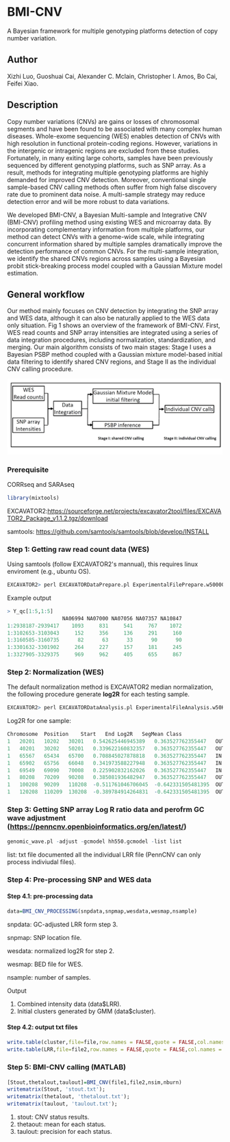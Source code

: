 # BMI-CNV
A Bayesian framework for multiple genotyping platforms detection of copy number variation.
## Author
Xizhi Luo, Guoshuai Cai, Alexander C. Mclain, Christopher I. Amos, Bo Cai, Feifei Xiao.
## Description
Copy number variations (CNVs) are gains or losses of chromosomal segments and have been found to be associated with many complex human diseases. Whole-exome sequencing (WES) enables detection of CNVs with high resolution in functional protein-coding regions. However, variations in the intergenic or intragenic regions are excluded from these studies. Fortunately, in many exiting large cohorts, samples have been previously sequenced by different genotyping platforms, such as SNP array. As a result, methods for integrating multiple genotyping platforms are highly demanded for improved CNV detection. Moreover, conventional single sample-based CNV calling methods often suffer from high false discovery rate due to prominent data noise. A multi-sample strategy may reduce detection error and will be more robust to data variations. 

We developed BMI-CNV, a Bayesian Multi-sample and Integrative CNV (BMI-CNV) profiling method using existing WES and microarray data. By incorporating complementary information from multiple platforms, our method can detect CNVs with a genome-wide scale, while integrating concurrent information shared by multiple samples dramatically improve the detection performance of common CNVs. For the multi-sample integration, we identify the shared CNVs regions across samples using a Bayesian probit stick-breaking process model coupled with a Gaussian Mixture model estimation. 
## General workflow
Our method mainly focuses on CNV detection by integrating the SNP array and WES data, although it can also be naturally applied to the WES data only situation. Fig 1 shows an overview of the framework of BMI-CNV. First, WES read counts and SNP array intensities are integrated using a series of data integration procedures, including normalization, standardization, and merging. Our main algorithm consists of two main stages: Stage I uses a Bayesian PSBP method  coupled with a Gaussian mixture model-based initial data filtering to identify shared CNV regions, and Stage II as the individual CNV calling procedure. 

![workflow](Fig1.jpg)

### Prerequisite
CORRseq and SARAseq
```r
library(mixtools)
```
EXCAVATOR2:https://sourceforge.net/projects/excavator2tool/files/EXCAVATOR2_Package_v1.1.2.tgz/download

samtools: https://github.com/samtools/samtools/blob/develop/INSTALL

### Step 1: Getting raw read count data (WES)
Using samtools (follow EXCAVATOR2's mannual), this requires linux enviroment (e.g., ubuntu OS).
```r
EXCAVATOR2> perl EXCAVATORDataPrepare.pl ExperimentalFilePrepare.w50000.txt processors 6 --target MyTarget_w50000 --assembly hg19
```
Example output
```r
> Y_qc[1:5,1:5]
                  NA06994 NA07000 NA07056 NA07357 NA10847
1:2938187-2939417    1093     831     541     767    1072
1:3102653-3103043     152     356     136     291     160
1:3160585-3160735      82      63      33      90      90
1:3301632-3301902     264     227     157     181     245
1:3327905-3329375     969     962     405     655     867
```
### Step 2: Normalization (WES)
The default normalization method is EXCAVATOR2 median normalization, the following procedure generate **log2R** for each testing sample.
```r
EXCAVATOR2> perl EXCAVATORDataAnalysis.pl ExperimentalFileAnalysis.w50K.txt --processors 6 --target MyTarget_w50K --assembly hg19 --output /.../OutEXCAVATOR2/Results_MyProject_w50K --mode ...
```
Log2R for one sample:
```r
Chromosome	Position	Start	End	Log2R	SegMean	Class
1	20201	10202	30201	0.542625446945389	0.363527762355447	OUT
1	40201	30202	50201	0.339622160832357	0.363527762355447	OUT
1	65567	65434	65700	0.708845027878818	0.363527762355447	IN
1	65902	65756	66048	0.341973588227948	0.363527762355447	IN
1	69549	69090	70008	0.225902832162026	0.363527762355447	IN
1	80208	70209	90208	0.385081936482947	0.363527762355447	OUT
1	100208	90209	110208	-0.511761046706045	-0.642331505481395	OUT
1	120208	110209	130208	-0.389784914264831	-0.642331505481395	OUT
```
### Step 3: Getting SNP array Log R ratio data and perofrm GC wave adjustment (https://penncnv.openbioinformatics.org/en/latest/)
```r
genomic_wave.pl -adjust -gcmodel hh550.gcmodel -list list
```
list: txt file documented all the individual LRR file (PennCNV can only process indiviudal files).

### Step 4: Pre-processing SNP and WES data
#### Step 4.1: pre-processing data
```r
data=BMI_CNV_PROCESSING(snpdata,snpmap,wesdata,wesmap,nsample)
```
snpdata: GC-adjusted LRR form step 3.

snpmap: SNP location file.

wesdata: normalized log2R for step 2.

wesmap: BED file for WES.

nsample: number of samples.

Output
1. Combined intensity data (data$LRR).
2. Initial clusters generated by GMM (data$cluster).

#### Step 4.2: output txt files
```r
write.table(cluster,file=file,row.names = FALSE,quote = FALSE,col.names = F,sep="\t")
write.table(LRR,file=file2,row.names = FALSE,quote = FALSE,col.names = F,sep="\t")
```
### Step 5: BMI-CNV calling (MATLAB)
```r
[Stout,thetalout,taulout]=BMI_CNV(file1,file2,nsim,nburn)
writematrix(Stout, 'stout.txt');
writematrix(thetalout, 'thetalout.txt');
writematrix(taulout, 'taulout.txt');
```
1. stout: CNV status results.
2. thetaout: mean for each status.
3. taulout: precision for each status.

